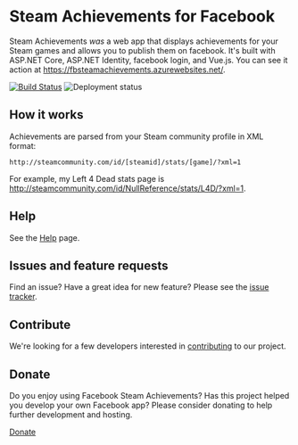 # Steam Achievements for Facebook

Steam Achievements _was_ a web app that displays achievements for your Steam games and allows you to publish them on facebook. It's  built with ASP.NET Core, ASP.NET Identity, facebook login, and Vue.js. You can see it action at <https://fbsteamachievements.azurewebsites.net/>.

[![Build Status](https://dev.azure.com/jrummell/SteamAchievements/_apis/build/status/jrummell.facebooksteamachievements?branchName=main)](https://dev.azure.com/jrummell/SteamAchievements/_build/latest?definitionId=2&branchName=main) ![Deployment status](https://vsrm.dev.azure.com/jrummell/_apis/public/Release/badge/d90c4a42-d007-4648-ad1f-383de65d25eb/2/3)

## How it works

Achievements are parsed from your Steam community profile in XML format:

    http://steamcommunity.com/id/[steamid]/stats/[game]/?xml=1

For example, my Left 4 Dead stats page is <http://steamcommunity.com/id/NullReference/stats/L4D/?xml=1>.

## Help

See the [Help](https://github.com/jrummell/facebooksteamachievements/wiki/help) page.

## Issues and feature requests

Find an issue? Have a great idea for new feature? Please see the [issue tracker](https://github.com/jrummell/facebooksteamachievements/issues).

## Contribute

We're looking for a few developers interested in [contributing](https://github.com/jrummell/facebooksteamachievements/wiki/Contribute) to our project.

## Donate

Do you enjoy using Facebook Steam Achievements? Has this project helped you develop your own Facebook app? Please consider donating to help further development and hosting.

[Donate](https://www.paypal.com/cgi-bin/webscr?cmd=_s-xclick&hosted_button_id=PRUM27ABHBHXU)
